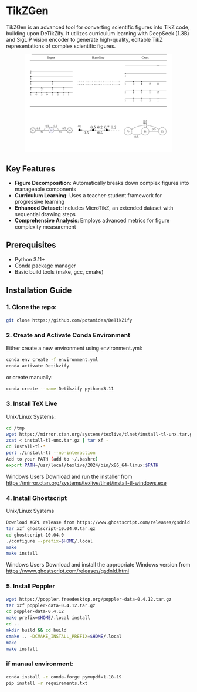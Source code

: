# TikZGen

TikZGen is an advanced tool for converting scientific figures into TikZ code, building upon DeTikZify. It utilizes curriculum learning with DeepSeek (1.3B) and SigLIP vision encoder to generate high-quality, editable TikZ representations of complex scientific figures.

<div align="center">
  <img src="images/eval.png" width="400" alt="Example 1">
</div>

## Key Features

- **Figure Decomposition**: Automatically breaks down complex figures into manageable components
- **Curriculum Learning**: Uses a teacher-student framework for progressive learning
- **Enhanced Dataset**: Includes MicroTikZ, an extended dataset with sequential drawing steps
- **Comprehensive Analysis**: Employs advanced metrics for figure complexity measurement

## Prerequisites

- Python 3.11+
- Conda package manager
- Basic build tools (make, gcc, cmake)

## Installation Guide
### 1. Clone the repo: 
```bash
git clone https://github.com/potamides/DeTikZify
```
### 2. Create and Activate Conda Environment
Either create a new environment using environment.yml:
```bash
conda env create -f environment.yml
conda activate Detikzify
```
or create manually:
```bash
conda create --name Detikzify python=3.11
```
### 3. Install TeX Live
Unix/Linux Systems:
```bash
cd /tmp
wget https://mirror.ctan.org/systems/texlive/tlnet/install-tl-unx.tar.gz
zcat < install-tl-unx.tar.gz | tar xf -
cd install-tl-*
perl ./install-tl --no-interaction
Add to your PATH (add to ~/.bashrc)
export PATH=/usr/local/texlive/2024/bin/x86_64-linux:$PATH
```

Windows Users
Download and run the installer from https://mirror.ctan.org/systems/texlive/tlnet/install-tl-windows.exe

### 4. Install Ghostscript
Unix/Linux Systems
```bash
Download AGPL release from https://www.ghostscript.com/releases/gsdnld.html
tar xzf ghostscript-10.04.0.tar.gz
cd ghostscript-10.04.0
./configure --prefix=$HOME/.local
make
make install
```
Windows Users
Download and install the appropriate Windows version from https://www.ghostscript.com/releases/gsdnld.html

### 5. Install Poppler
```bash
wget https://poppler.freedesktop.org/poppler-data-0.4.12.tar.gz
tar xzf poppler-data-0.4.12.tar.gz
cd poppler-data-0.4.12
make prefix=$HOME/.local install
cd ..
mkdir build && cd build
cmake .. -DCMAKE_INSTALL_PREFIX=$HOME/.local
make
make install
```
### if manual environment:
```bash
conda install -c conda-forge pymupdf=1.18.19
pip install -r requirements.txt
```

## 


